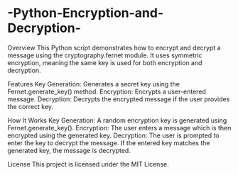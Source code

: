 # -Python-Encryption-and-Decryption-

Overview
This Python script demonstrates how to encrypt and decrypt a message using the cryptography.fernet module. It uses symmetric encryption, meaning the same key is used for both encryption and decryption.


Features
Key Generation: Generates a secret key using the Fernet.generate_key() method.
Encryption: Encrypts a user-entered message.
Decryption: Decrypts the encrypted message if the user provides the correct key.


How It Works
Key Generation: A random encryption key is generated using Fernet.generate_key().
Encryption: The user enters a message which is then encrypted using the generated key.
Decryption: The user is prompted to enter the key to decrypt the message. If the entered key matches the generated key, the message is decrypted.


License
This project is licensed under the MIT License.
